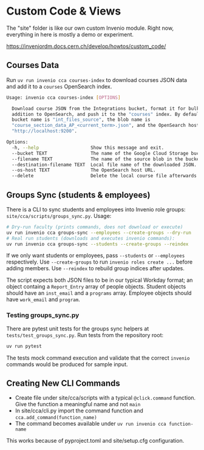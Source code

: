 # Custom Code & Views

The "site" folder is like our own custom Invenio module. Right now, everything in here is mostly a demo or experiment.

https://inveniordm.docs.cern.ch/develop/howtos/custom_code/

## Courses Data

Run `uv run invenio cca courses-index` to download courses JSON data and add it to a `courses` OpenSearch index.

```sh
Usage: invenio cca courses-index [OPTIONS]

  Download course JSON from the Integrations bucket, format it for bulk
  addition to OpenSearch, and push it to the "courses" index. By default, the
  bucket name is "int_files_source", the blob name is
  "course_section_data_AP_<current_term>.json", and the OpenSearch host is
  "http://localhost:9200".

Options:
  -h, --help                   Show this message and exit.
  --bucket TEXT                The name of the Google Cloud Storage bucket.
  --filename TEXT              The name of the source blob in the bucket.
  --destination-filename TEXT  Local file name of the downloaded JSON.
  --os-host TEXT               The OpenSearch host URL.
  --delete                     Delete the local course file afterwards
```

## Groups Sync (students & employees)

There is a CLI to sync students and employees into Invenio role groups: `site/cca/scripts/groups_sync.py`. Usage:

```sh
# Dry-run faculty (prints commands, does not download or execute)
uv run invenio cca groups-sync --employees --create-groups --dry-run
# Real run students (downloads and executes invenio commands):
uv run invenio cca groups-sync --students --create-groups --reindex
```

If we only want students or employees, pass `--students` or `--employees` respectively. Use `--create-groups` to run `invenio roles create ...` before adding members. Use `--reindex` to rebuild group indices after updates.

The script expects both JSON files to be in our typical Workday format; an object containg a `Report_Entry` array of people objects. Student objects should have an `inst_email` and a `programs` array. Employee objects should have `work_email` and `program`.

### Testing groups_sync.py

There are pytest unit tests for the groups sync helpers at `tests/test_groups_sync.py`. Run tests from the repository root:

```sh
uv run pytest
```

The tests mock command execution and validate that the correct `invenio` commands would be produced for sample input.

## Creating New CLI Commands

- Create file under site/cca/scripts with a typical `@click.command` function. Give the function a meaningful name and not `main`
- In site/cca/cli.py import the command function and `cca.add_command(function_name)`
- The command becomes available under `uv run invenio cca function-name`

This works because of pyproject.toml and site/setup.cfg configuration.

